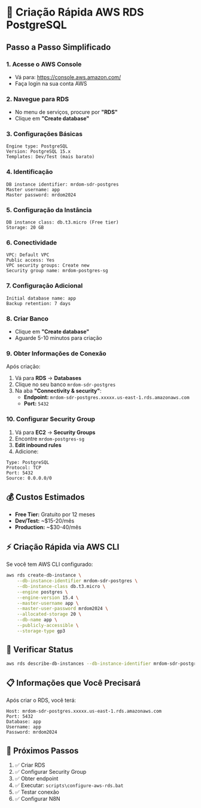 # 🚀 Criação Rápida AWS RDS PostgreSQL

## Passo a Passo Simplificado

### 1. **Acesse o AWS Console**
- Vá para: https://console.aws.amazon.com/
- Faça login na sua conta AWS

### 2. **Navegue para RDS**
- No menu de serviços, procure por **"RDS"**
- Clique em **"Create database"**

### 3. **Configurações Básicas**
```
Engine type: PostgreSQL
Version: PostgreSQL 15.x
Templates: Dev/Test (mais barato)
```

### 4. **Identificação**
```
DB instance identifier: mrdom-sdr-postgres
Master username: app
Master password: mrdom2024
```

### 5. **Configuração da Instância**
```
DB instance class: db.t3.micro (Free tier)
Storage: 20 GB
```

### 6. **Conectividade**
```
VPC: Default VPC
Public access: Yes
VPC security groups: Create new
Security group name: mrdom-postgres-sg
```

### 7. **Configuração Adicional**
```
Initial database name: app
Backup retention: 7 days
```

### 8. **Criar Banco**
- Clique em **"Create database"**
- Aguarde 5-10 minutos para criação

### 9. **Obter Informações de Conexão**
Após criação:
1. Vá para **RDS** → **Databases**
2. Clique no seu banco `mrdom-sdr-postgres`
3. Na aba **"Connectivity & security"**:
   - **Endpoint:** `mrdom-sdr-postgres.xxxxx.us-east-1.rds.amazonaws.com`
   - **Port:** `5432`

### 10. **Configurar Security Group**
1. Vá para **EC2** → **Security Groups**
2. Encontre `mrdom-postgres-sg`
3. **Edit inbound rules**
4. Adicione:
```
Type: PostgreSQL
Protocol: TCP
Port: 5432
Source: 0.0.0.0/0
```

## 💰 **Custos Estimados**
- **Free Tier:** Gratuito por 12 meses
- **Dev/Test:** ~$15-20/mês
- **Production:** ~$30-40/mês

## ⚡ **Criação Rápida via AWS CLI**

Se você tem AWS CLI configurado:

```bash
aws rds create-db-instance \
    --db-instance-identifier mrdom-sdr-postgres \
    --db-instance-class db.t3.micro \
    --engine postgres \
    --engine-version 15.4 \
    --master-username app \
    --master-user-password mrdom2024 \
    --allocated-storage 20 \
    --db-name app \
    --publicly-accessible \
    --storage-type gp3
```

## 🔧 **Verificar Status**

```bash
aws rds describe-db-instances --db-instance-identifier mrdom-sdr-postgres
```

## 📋 **Informações que Você Precisará**

Após criar o RDS, você terá:

```
Host: mrdom-sdr-postgres.xxxxx.us-east-1.rds.amazonaws.com
Port: 5432
Database: app
Username: app
Password: mrdom2024
```

## 🎯 **Próximos Passos**

1. ✅ Criar RDS
2. ✅ Configurar Security Group
3. ✅ Obter endpoint
4. ✅ Executar: `scripts\configure-aws-rds.bat`
5. ✅ Testar conexão
6. ✅ Configurar N8N
